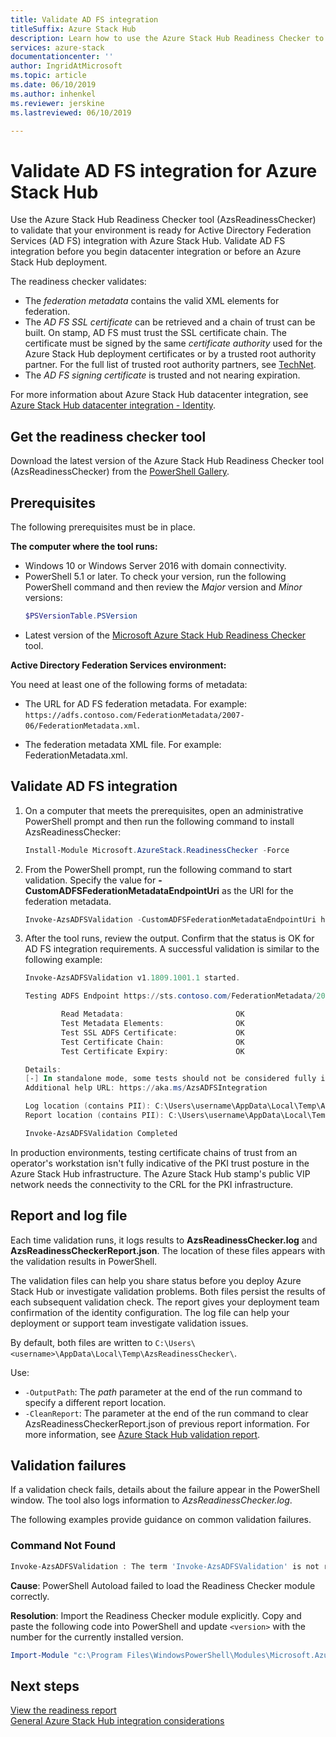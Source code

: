 ```yaml
---
title: Validate AD FS integration
titleSuffix: Azure Stack Hub
description: Learn how to use the Azure Stack Hub Readiness Checker to validate AD FS integration for Azure Stack Hub.
services: azure-stack
documentationcenter: ''
author: IngridAtMicrosoft
ms.topic: article
ms.date: 06/10/2019
ms.author: inhenkel
ms.reviewer: jerskine
ms.lastreviewed: 06/10/2019

---
```


# Validate AD FS integration for Azure Stack Hub

Use the Azure Stack Hub Readiness Checker tool (AzsReadinessChecker) to validate that your environment is ready for Active Directory Federation Services (AD FS) integration with Azure Stack Hub. Validate AD FS integration before you begin datacenter integration or before an Azure Stack Hub deployment.

The readiness checker validates:

* The *federation metadata* contains the valid XML elements for federation.
* The *AD FS SSL certificate* can be retrieved and a chain of trust can be built. On stamp, AD FS must trust the SSL certificate chain. The certificate must be signed by the same *certificate authority* used for the Azure Stack Hub deployment certificates or by a trusted root authority partner. For the full list of trusted root authority partners, see [TechNet](https://gallery.technet.microsoft.com/Trusted-Root-Certificate-123665ca).
* The *AD FS signing certificate* is trusted and not nearing expiration.

For more information about Azure Stack Hub datacenter integration, see [Azure Stack Hub datacenter integration - Identity](azure-stack-integrate-identity.md).

## Get the readiness checker tool

Download the latest version of the Azure Stack Hub Readiness Checker tool (AzsReadinessChecker) from the [PowerShell Gallery](https://aka.ms/AzsReadinessChecker).  

## Prerequisites

The following prerequisites must be in place.

**The computer where the tool runs:**

* Windows 10 or Windows Server 2016 with domain connectivity.
* PowerShell 5.1 or later. To check your version, run the following PowerShell command and then review the *Major* version and *Minor* versions:  
    ```powershell
    $PSVersionTable.PSVersion
    ```
* Latest version of the [Microsoft Azure Stack Hub Readiness Checker](https://aka.ms/AzsReadinessChecker) tool.

**Active Directory Federation Services environment:**

You need at least one of the following forms of metadata:

- The URL for AD FS federation metadata. For example: `https://adfs.contoso.com/FederationMetadata/2007-06/FederationMetadata.xml`.
* The federation metadata XML file. For example: FederationMetadata.xml.

## Validate AD FS integration

1. On a computer that meets the prerequisites, open an administrative PowerShell prompt and then run the following command to install AzsReadinessChecker:

    ```powershell
    Install-Module Microsoft.AzureStack.ReadinessChecker -Force
    ```

1. From the PowerShell prompt, run the following command to start validation. Specify the value for **-CustomADFSFederationMetadataEndpointUri** as the URI for the federation metadata.

     ```powershell
     Invoke-AzsADFSValidation -CustomADFSFederationMetadataEndpointUri https://adfs.contoso.com/FederationMetadata/2007-06/FederationMetadata.xml
     ```

1. After the tool runs, review the output. Confirm that the status is OK for AD FS integration requirements. A successful validation is similar to the following example:

    ```powershell
    Invoke-AzsADFSValidation v1.1809.1001.1 started.

    Testing ADFS Endpoint https://sts.contoso.com/FederationMetadata/2007-06/FederationMetadata.xml

            Read Metadata:                         OK
            Test Metadata Elements:                OK
            Test SSL ADFS Certificate:             OK
            Test Certificate Chain:                OK
            Test Certificate Expiry:               OK

    Details:
    [-] In standalone mode, some tests should not be considered fully indicative of connectivity or readiness the Azure Stack Hub Stamp requires prior to Datacenter Integration.
    Additional help URL: https://aka.ms/AzsADFSIntegration

    Log location (contains PII): C:\Users\username\AppData\Local\Temp\AzsReadinessChecker\AzsReadinessChecker.log
    Report location (contains PII): C:\Users\username\AppData\Local\Temp\AzsReadinessChecker\AzsReadinessCheckerReport.json

    Invoke-AzsADFSValidation Completed
    ```

In production environments, testing certificate chains of trust from an operator's workstation isn't fully indicative of the PKI trust posture in the Azure Stack Hub infrastructure. The Azure Stack Hub stamp's public VIP network needs the connectivity to the CRL for the PKI infrastructure.

## Report and log file

Each time validation runs, it logs results to **AzsReadinessChecker.log** and **AzsReadinessCheckerReport.json**. The location of these files appears with the validation results in PowerShell.

The validation files can help you share status before you deploy Azure Stack Hub or investigate validation problems. Both files persist the results of each subsequent validation check. The report gives your deployment team confirmation of the identity configuration. The log file can help your deployment or support team investigate validation issues.

By default, both files are written to
`C:\Users\<username>\AppData\Local\Temp\AzsReadinessChecker\`.

Use:

* `-OutputPath`: The *path* parameter at the end of the run command to specify a different report location.
* `-CleanReport`: The parameter at the end of the run command to clear AzsReadinessCheckerReport.json of previous report information. For more information, see [Azure Stack Hub validation report](azure-stack-validation-report.md).

## Validation failures

If a validation check fails, details about the failure appear in the PowerShell window. The tool also logs information to *AzsReadinessChecker.log*.

The following examples provide guidance on common validation failures.

### Command Not Found

```powershell
Invoke-AzsADFSValidation : The term 'Invoke-AzsADFSValidation' is not recognized as the name of a cmdlet, function, script file, or operable program. Check the spelling of the name, or if a path was included, verify that the path is correct and try again.
```

**Cause**: PowerShell Autoload failed to load the Readiness Checker module correctly.

**Resolution**: Import the Readiness Checker module explicitly. Copy and paste the following code into PowerShell and update `<version>` with the number for the currently installed version.

```powershell
Import-Module "c:\Program Files\WindowsPowerShell\Modules\Microsoft.AzureStack.ReadinessChecker\<version>\Microsoft.AzureStack.ReadinessChecker.psd1" -Force
```

## Next steps

[View the readiness report](azure-stack-validation-report.md)  
[General Azure Stack Hub integration considerations](azure-stack-datacenter-integration.md)  

